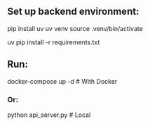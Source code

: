 ## Set up backend environment:

pip install uv
uv venv
source .venv/bin/activate

uv pip install -r requirements.txt


## Run:
docker-compose up -d  # With Docker
### Or:
python api_server.py  # Local